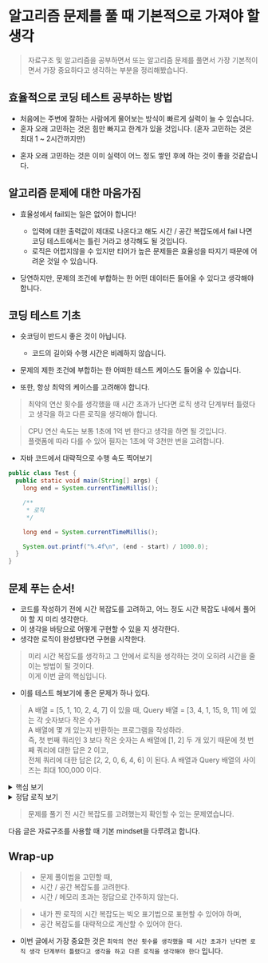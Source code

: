 # 알고리즘 문제를 풀 때 기본적으로 가져야 할 생각

> 자료구조 및 알고리즘을 공부하면서 또는 알고리즘 문제를 풀면서 가장 기본적이면서 가장 중요하다고 생각하는 부분을 정리해봤습니다.

## 효율적으로 코딩 테스트 공부하는 방법
- 처음에는 주변에 잘하는 사람에게 물어보는 방식이 빠르게 실력이 늘 수 있습니다.
- 혼자 오래 고민하는 것은 힘만 빠지고 한계가 있을 것입니다. (혼자 고민하는 것은 최대 1 ~ 2시간까지만)
+ 혼자 오래 고민하는 것은 이미 실력이 어느 정도 쌓인 후에 하는 것이 좋을 것같습니다.

## 알고리즘 문제에 대한 마음가짐
- 효율성에서 fail되는 일은 없어야 합니다!
  - 입력에 대한 출력값이 제대로 나온다고 해도 시간 / 공간 복잡도에서 fail 나면 코딩 테스트에서는 틀린 거라고 생각해도 될 것입니다.
  - 로직은 어렵지않을 수 있지만 티어가 높은 문제들은 효율성을 따지기 때문에 어려운 것일 수 있습니다.

- 당연하지만, 문제의 조건에 부합하는 한 어떤 데이터든 들어올 수 있다고 생각해야 합니다.

## 코딩 테스트 기초
- 숏코딩이 반드시 좋은 것이 아닙니다.
  - 코드의 길이와 수행 시간은 비례하지 않습니다.

- 문제의 제한 조건에 부합하는 한 어떠한 테스트 케이스도 들어올 수 있습니다.
- 또한, 항상 최악의 케이스를 고려해야 합니다.

> 최악의 연산 횟수를 생각했을 때 시간 초과가 난다면 로직 생각 단계부터 틀렸다고 생각을 하고 다른 로직을 생각해야 합니다.

> CPU 연산 속도는 보통 1초에 1억 번 한다고 생각을 하면 될 것입니다.  
> 플랫폼에 따라 다를 수 있어 필자는 1초에 약 3천만 번을 고려합니다.

- 자바 코드에서 대략적으로 수행 속도 찍어보기
```java
public class Test {
  public static void main(String[] args) {
    long end = System.currentTimeMillis();

    /**
     * 로직
     */

    long end = System.currentTimeMillis();

    System.out.printf("%.4f\n", (end - start) / 1000.0);
  }
}
```

## 문제 푸는 순서!
- 코드를 작성하기 전에 시간 복잡도를 고려하고, 어느 정도 시간 복잡도 내에서 풀어야 할 지 미리 생각한다.
- 이 생각을 바탕으로 어떻게 구현할 수 있을 지 생각한다.
- 생각한 로직이 완성됐다면 구현을 시작한다.

> 미리 시간 복잡도를 생각하고 그 안에서 로직을 생각하는 것이 오히려 시간을 줄이는 방법이 될 것이다.  
> 이게 이번 글의 핵심입니다.

- 이를 테스트 해보기에 좋은 문제가 하나 있다.
> A 배열 = [5, 1, 10, 2, 4, 7] 이 있을 때, Query 배열 = [3, 4, 1, 15, 9, 11] 에 있는 각 숫자보다 작은 수가  
> A 배열에 몇 개 있는지 반환하는 프로그램을 작성하라.  
> 즉, 첫 번째 쿼리인 3 보다 작은 숫자는 A 배열에 [1, 2] 두 개 있기 때문에 첫 번째 쿼리에 대한 답은 2 이고,  
> 전체 쿼리에 대한 답은 [2, 2, 0, 6, 4, 6] 이 된다. A 배열과 Query 배열의 사이즈는 최대 100,000 이다.

<details>
<summary>핵심 보기</summary>
<div markdown="1">

- 각 Query 에 대해서 매번 A 배열 전체를 탐색하면 O(N^2) 이므로 100,000 * 100,000 라서 시간 초과가 발생한다.
- 이 문제를 시간 복잡도 O(N log N)으로 해결해야 한다.

</div>
</details>

<details>
<summary>정답 로직 보기</summary>
<div markdown="1">

- A 배열 = [5, 1, 10, 2, 4, 7]
- Query 배열 = [3, 4, 1, 15, 9, 11]

- A 배열을 정렬 = [1, 2, 4, 5, 7, 10]
- Query 배열을 쿼리 순서와 함께 정렬 = [ [1, 2] , [3, 0] , [4, 1] , [9, 4] , [11, 5] , [15, 3] ]
- Answer 배열 = [0, 0, 0, 0, 0, 0]

수도 코드
```java
int Aidx = 0

for -> Query q
    while (Aidx < A.length && q[0] > A[Aidx])
        idx += 1
    Answer[q[1]] = idx
```

</div>
</details>

> 문제를 풀기 전 시간 복잡도를 고려했는지 확인할 수 있는 문제였습니다.

다음 글은 자료구조를 사용할 때 기본 mindset을 다루려고 합니다.

## Wrap-up
> - 문제 풀이법을 고민할 때,
> - 시간 / 공간 복잡도를 고려한다.
> - 시간 / 메모리 초과는 정답으로 간주하지 않는다.

> - 내가 짠 로직의 시간 복잡도는 빅오 표기법으로 표현할 수 있어야 하며,
> - 공간 복잡도를 대략적으로 계산할 수 있어야 한다.

- 이번 글에서 가장 중요한 것은 `최악의 연산 횟수를 생각했을 때 시간 초과가 난다면 로직 생각 단계부터 틀렸다고 생각을 하고 다른 로직을 생각해야 한다` 입니다.

